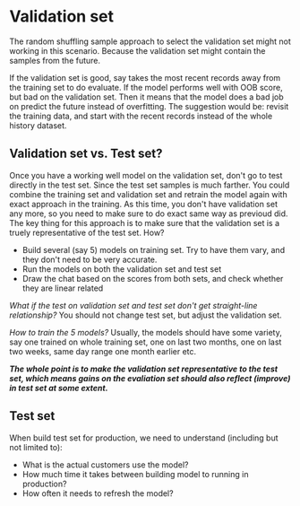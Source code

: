 # Validation set
The random shuffling sample approach to select the validation set might not working in this scenario. Because the validation set might contain the samples from the future.

If the validation set is good, say takes the most recent records away from the training set to do evaluate. If the model performs well with OOB score, but bad on the validation set. Then it means that the model does a bad job on predict the future instead of overfitting. The suggestion would be: revisit the training data, and start with the recent records instead of the whole history dataset.

## Validation set vs. Test set?
Once you have a working well model on the validation set, don't go to test directly in the test set. Since the test set samples is much farther. You could combine the training set and validation set and retrain the model again with exact approach in the training. As this time, you don't have validation set any more, so you need to make sure to do exact same way as previoud did. The key thing for this approach is to make sure that the validation set is a truely representative of the test set. How?
- Build several (say 5) models on training set. Try to have them vary, and they don't need to be very accurate.
- Run the models on both the validation set and test set
- Draw the chat based on the scores from both sets, and check whether they are linear related

*What if the test on validation set and test set don't get straight-line relationship?*
You should not change test set, but adjust the validation set.

*How to train the 5 models?*
Usually, the models should have some variety, say one trained on whole training set, one on last two months, one on last two weeks, same day range one month earlier etc.

***The whole point is to make the validation set representative to the test set, which means gains on the evaliation set should also reflect (improve) in test set at some extent.***

## Test set
When build test set for production, we need to understand (including but not limited to):
- What is the actual customers use the model?
- How much time it takes between building model to running in production?
- How often it needs to refresh the model?
